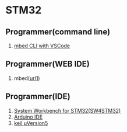 # STM32

## Programmer(command line)
1. [mbed CLI with VSCode](https://os.mbed.com/users/MACRUM/notebook/vscode-stm32-openocd/)

## Programmer(WEB IDE)
1.  mbed([url1](https://qiita.com/nanbuwks/items/26241a90004665570fe6))

## Programmer(IDE)
1.  [System Workbench for STM32(SW4STM32)](https://memoteki.net/archives/965)
1.  [Arduino IDE](http://www.emcu.eu/2017/03/13/how-to-use-stm32-and-arduino-ide/)
1.  [keil μVersion5](http://docs.fabo.io/fabo/arm/dev/keil.html)